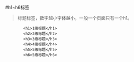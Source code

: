 #h1~h6标签
>标题标签，数字越小字体越小，一般一个页面只有一个h1。


```
		<h1>1级标题</h1>
		<h2>2级标题</h2>
		<h3>3级标题</h3>
		<h4>4级标题</h4>
		<h5>5级标题</h5>
		<h6>5级标题</h6>
```

